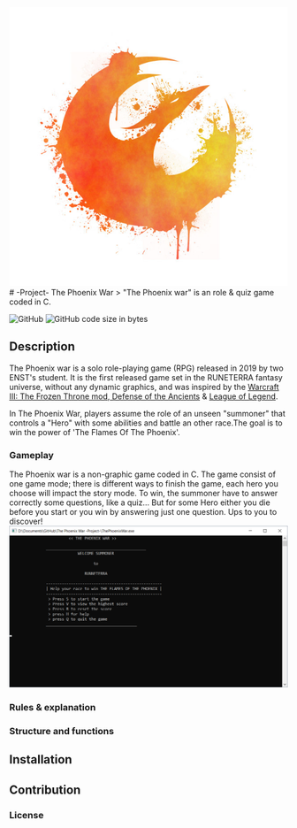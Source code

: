 <img src="img/phoenix.jpg">
# -Project- The Phoenix War
> "The Phoenix war" is an role & quiz game coded in C.

![GitHub](https://img.shields.io/github/license/KyuCore/The-Phoenix-War--Project-.svg)
![GitHub code size in bytes](https://img.shields.io/github/languages/code-size/KyuCore/The-Phoenix-War--Project-.svg)

## Description 

The Phoenix war is a solo role-playing game (RPG) released in 2019 by two ENST's student. It is the first released game set in the RUNETERRA fantasy universe, without any dynamic graphics, and was inspired by the [Warcraft III: The Frozen Throne mod, Defense of the Ancients](https://en.wikipedia.org/wiki/World_of_Warcraft#Starting_a_character_or_play_session) & [League of Legend](https://en.wikipedia.org/wiki/League_of_Legends).

   In The Phoenix War, players assume the role of an unseen "summoner"
that controls a "Hero" with some abilities and battle an other race.The goal is to win the power of 'The Flames Of The Phoenix'.

### Gameplay

The Phoenix war is a non-graphic game coded in C. The game consist of one game mode; there is different ways to finish the game, each hero you choose will impact the story mode. To win, the summoner have to answer correctly some questions, like a quiz... But for some Hero either you die before you start or you win by answering just one question. Ups to you to discover!
![](img/screengame.png)



### Rules & explanation
### Structure and functions
## Installation
## Contribution
### License